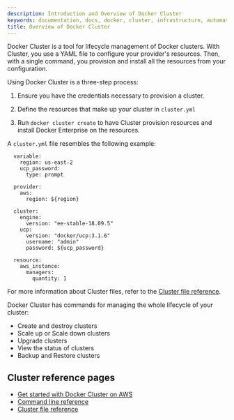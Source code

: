 ```yaml
---
description: Introduction and Overview of Docker Cluster
keywords: documentation, docs, docker, cluster, infrastructure, automation
title: Overview of Docker Cluster
---
```


Docker Cluster is a tool for lifecycle management of Docker clusters.
With Cluster, you use a YAML file to configure your provider's resources.
Then, with a single command, you provision and install all the resources
from your configuration.

Using Docker Cluster is a three-step process:

1. Ensure you have the credentials necessary to provision a cluster.

2. Define the resources that make up your cluster in `cluster.yml`

3. Run `docker cluster create` to have Cluster provision resources and install Docker Enterprise on the resources.

A `cluster.yml` file resembles the following example:

      variable:
        region: us-east-2
        ucp_password:
          type: prompt

      provider:
        aws:
          region: ${region}

      cluster:
        engine:
          version: "ee-stable-18.09.5"
        ucp:
          version: "docker/ucp:3.1.6"
          username: "admin"
          password: ${ucp_password}

      resource:
        aws_instance:
          managers:
            quantity: 1

For more information about Cluster files, refer to the
[Cluster file reference](cluster-file/index.md).

Docker Cluster has commands for managing the whole lifecycle of your cluster:

 * Create and destroy clusters
 * Scale up or Scale down clusters
 * Upgrade clusters
 * View the status of clusters
 * Backup and Restore clusters

## Cluster reference pages

- [Get started with Docker Cluster on AWS](aws.md)
- [Command line reference](/engine/reference/commandline/cluster/)
- [Cluster file reference](./cluster-file/index.md)

